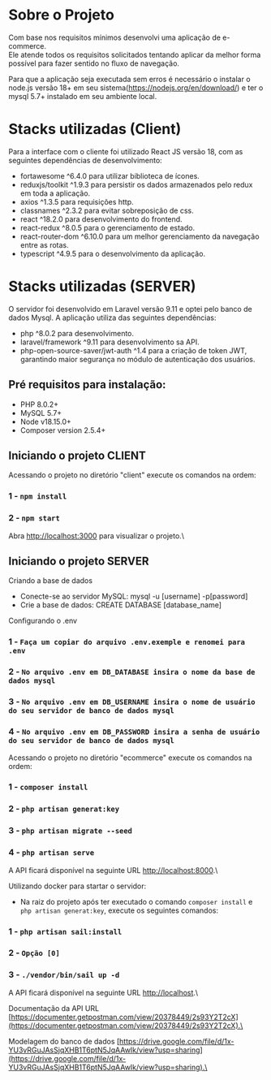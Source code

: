 # Sobre o Projeto

Com base nos requisitos mínimos desenvolvi uma aplicação de e-commerce.\
Ele atende todos os requisitos solicitados tentando aplicar da melhor forma possível para fazer sentido no fluxo de navegação.

Para que a aplicação seja executada sem erros é necessário o instalar o node.js versão 18+ em seu sistema(https://nodejs.org/en/download/) e ter o mysql 5.7+ instalado em seu ambiente local.

# Stacks utilizadas (Client)
Para a interface com o cliente foi utilizado React JS versão 18, com as seguintes dependências de desenvolvimento:
- fortawesome ^6.4.0 para utilizar biblioteca de ícones. 
- reduxjs/toolkit ^1.9.3 para persistir os dados armazenados pelo redux em toda a aplicação.
- axios ^1.3.5 para requisições http.
- classnames ^2.3.2 para evitar sobreposição de css.
- react ^18.2.0 para desenvolvimento do frontend.
- react-redux ^8.0.5 para o gerenciamento de estado.
- react-router-dom ^6.10.0 para um melhor gerenciamento da navegação entre as rotas.
- typescript ^4.9.5 para o desenvolvimento da aplicação.



# Stacks utilizadas (SERVER)
O servidor foi desenvolvido em Laravel versão 9.11 e optei pelo banco de dados Mysql.
A aplicação utiliza das seguintes dependências: 
- php ^8.0.2 para desenvolvimento. 
- laravel/framework ^9.11 para desenvolvimento sa API. 
- php-open-source-saver/jwt-auth ^1.4 para a criação de token JWT, garantindo maior segurança no módulo de autenticação dos usuários.

## Pré requisitos para instalação:
- PHP 8.0.2+
- MySQL 5.7+ 
- Node v18.15.0+
- Composer version 2.5.4+ 

## Iniciando o projeto CLIENT

Acessando o projeto no diretório "client" execute os comandos na ordem:

### 1 - `npm install`
### 2 - `npm start`

Abra [http://localhost:3000](http://localhost:3000) para visualizar o projeto.\

## Iniciando o projeto SERVER

Criando a base de dados
- Conecte-se ao servidor MySQL: mysql -u [username] -p[password]
- Crie a base de dados: CREATE DATABASE [database_name]

Configurando o .env

### 1 - `Faça um copiar do arquivo .env.exemple e renomei para .env`
### 2 - `No arquivo .env em DB_DATABASE insira o nome da base de dados mysql `
### 3 - `No arquivo .env em DB_USERNAME insira o nome de usuário do seu servidor de banco de dados mysql `
### 4 - `No arquivo .env em DB_PASSWORD insira a senha de usuário do seu servidor de banco de dados mysql `


Acessando o projeto no diretório "ecommerce" execute os comandos na ordem:
### 1 - `composer install`
### 2 - `php artisan generat:key`
### 3 - `php artisan migrate --seed`
### 4 - `php artisan serve`
A API ficará disponível na seguinte URL [http://localhost:8000](http://localhost:8000).\

Utilizando docker para startar o servidor:
- Na raiz do projeto após ter executado o comando `composer install` e `php artisan generat:key`, execute os seguintes comandos:
### 1 - `php artisan sail:install`
### 2 - `Opção [0]`
### 3 - `./vendor/bin/sail up -d`
A API ficará disponível na seguinte URL [http://localhost](http://localhost).\




Documentação da API URL [https://documenter.getpostman.com/view/20378449/2s93Y2T2cX](https://documenter.getpostman.com/view/20378449/2s93Y2T2cX).\

Modelagem do banco de dados [https://drive.google.com/file/d/1x-YU3vRGuJAsSjqXHB1T6ptN5JqAAwIk/view?usp=sharing](https://drive.google.com/file/d/1x-YU3vRGuJAsSjqXHB1T6ptN5JqAAwIk/view?usp=sharing).\

